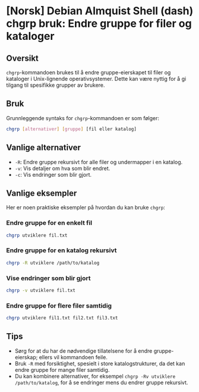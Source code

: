 # [Norsk] Debian Almquist Shell (dash) chgrp bruk: Endre gruppe for filer og kataloger

## Oversikt
`chgrp`-kommandoen brukes til å endre gruppe-eierskapet til filer og kataloger i Unix-lignende operativsystemer. Dette kan være nyttig for å gi tilgang til spesifikke grupper av brukere.

## Bruk
Grunnleggende syntaks for `chgrp`-kommandoen er som følger:

```bash
chgrp [alternativer] [gruppe] [fil eller katalog]
```

## Vanlige alternativer
- `-R`: Endre gruppe rekursivt for alle filer og undermapper i en katalog.
- `-v`: Vis detaljer om hva som blir endret.
- `-c`: Vis endringer som blir gjort.

## Vanlige eksempler
Her er noen praktiske eksempler på hvordan du kan bruke `chgrp`:

### Endre gruppe for en enkelt fil
```bash
chgrp utviklere fil.txt
```

### Endre gruppe for en katalog rekursivt
```bash
chgrp -R utviklere /path/to/katalog
```

### Vise endringer som blir gjort
```bash
chgrp -v utviklere fil.txt
```

### Endre gruppe for flere filer samtidig
```bash
chgrp utviklere fil1.txt fil2.txt fil3.txt
```

## Tips
- Sørg for at du har de nødvendige tillatelsene for å endre gruppe-eierskap; ellers vil kommandoen feile.
- Bruk `-R` med forsiktighet, spesielt i store katalogstrukturer, da det kan endre gruppe for mange filer samtidig.
- Du kan kombinere alternativer, for eksempel `chgrp -Rv utviklere /path/to/katalog`, for å se endringer mens du endrer gruppe rekursivt.